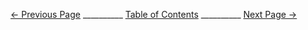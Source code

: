 [← Previous Page](previouspage.md) __________ [Table of Contents](nextpage.md) __________ [Next Page →](nextpage.md)
